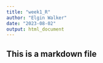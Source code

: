 ```yaml
---
title: "week1_R"
author: "Elgin Walker"
date: "2023-08-02"
output: html_document
---
```


## This is a markdown file

